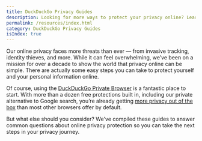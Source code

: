 ```yaml
---
title: DuckDuckGo Privacy Guides
description: Looking for more ways to protect your privacy online? Learn how to maximize your privacy from the company who's been making privacy simple for over a decade.
permalink: /resources/index.html
category: DuckDuckGo Privacy Guides
isIndex: true
---
```


Our online privacy faces more threats than ever — from invasive tracking, identity thieves, and more. While it can feel overwhelming, we’ve been on a mission for over a decade to show the world that privacy online can be simple. There are actually some easy steps you can take to protect yourself and your personal information online.

Of course, using the [DuckDuckGo Private Browser](https://duckduckgo.com/app) is a fantastic place to start. With more than a dozen free protections built in, including our private alternative to Google search, you’re already getting [more privacy out of the box](https://duckduckgo.com/compare-privacy/) than most other browsers offer by default.

But what else should you consider? We've compiled these guides to answer common questions about online privacy protection so you can take the next steps in your privacy journey.
